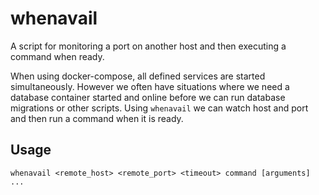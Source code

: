 # whenavail # 
A script for monitoring a port on another host and then executing a command when ready.

When using docker-compose, all defined services are started simultaneously. However we 
often have situations where we need a database container started and online before we 
can run database migrations or other scripts. Using ```whenavail``` we can watch host 
and port and then run a command when it is ready.

## Usage ##
```
whenavail <remote_host> <remote_port> <timeout> command [arguments] ...
```
